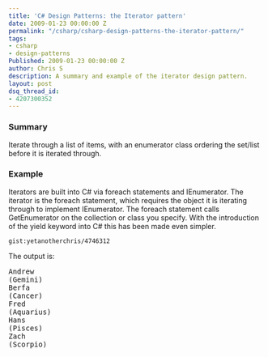 ```yaml
---
title: 'C# Design Patterns: the Iterator pattern'
date: 2009-01-23 00:00:00 Z
permalink: "/csharp/csharp-design-patterns-the-iterator-pattern/"
tags:
- csharp
- design-patterns
Published: 2009-01-23 00:00:00 Z
author: Chris S
description: A summary and example of the iterator design pattern.
layout: post
dsq_thread_id:
- 4207300352
---
```


### Summary

Iterate through a list of items, with an enumerator class ordering the set/list before it is iterated through. 

<!--more-->

### Example

Iterators are built into C# via foreach statements and IEnumerator. The iterator is the foreach statement, which requires the object it is iterating through to implement IEnumerator. The foreach statement calls GetEnumerator on the collection or class you specify. With the introduction of the yield keyword into C# this has been made even simpler.

`gist:yetanotherchris/4746312`

The output is:

<pre>Andrew
(Gemini)
Berfa
(Cancer)
Fred
(Aquarius)
Hans
(Pisces)
Zach
(Scorpio)
</pre>